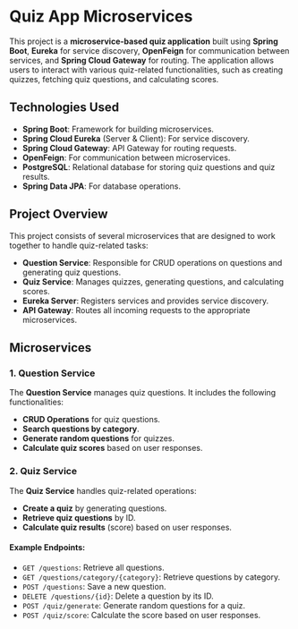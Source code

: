 # Quiz App Microservices

This project is a **microservice-based quiz application** built using **Spring Boot**, **Eureka** for service discovery, **OpenFeign** for communication between services, and **Spring Cloud Gateway** for routing. The application allows users to interact with various quiz-related functionalities, such as creating quizzes, fetching quiz questions, and calculating scores.


## Technologies Used

- **Spring Boot**: Framework for building microservices.
- **Spring Cloud Eureka** (Server & Client): For service discovery.
- **Spring Cloud Gateway**: API Gateway for routing requests.
- **OpenFeign**: For communication between microservices.
- **PostgreSQL**: Relational database for storing quiz questions and quiz results.
- **Spring Data JPA**: For database operations.

## Project Overview

This project consists of several microservices that are designed to work together to handle quiz-related tasks:

- **Question Service**: Responsible for CRUD operations on questions and generating quiz questions.
- **Quiz Service**: Manages quizzes, generating questions, and calculating scores.
- **Eureka Server**: Registers services and provides service discovery.
- **API Gateway**: Routes all incoming requests to the appropriate microservices.

## Microservices

### 1. **Question Service**

The **Question Service** manages quiz questions. It includes the following functionalities:

- **CRUD Operations** for quiz questions.
- **Search questions by category**.
- **Generate random questions** for quizzes.
- **Calculate quiz scores** based on user responses.

### 2. **Quiz Service**

The **Quiz Service** handles quiz-related operations:

- **Create a quiz** by generating questions.
- **Retrieve quiz questions** by ID.
- **Calculate quiz results** (score) based on user responses.

#### Example Endpoints:

- `GET /questions`: Retrieve all questions.
- `GET /questions/category/{category}`: Retrieve questions by category.
- `POST /questions`: Save a new question.
- `DELETE /questions/{id}`: Delete a question by its ID.
- `POST /quiz/generate`: Generate random questions for a quiz.
- `POST /quiz/score`: Calculate the score based on user responses.


